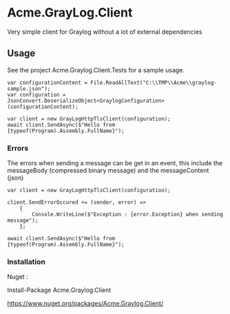 # Acme.GrayLog.Client
Very simple client for Graylog without a lot of external dependencies

## Usage
See the project Acme.Graylog.Client.Tests for a sample usage.

```
var configurationContent = File.ReadAllText("C:\\TMP\\Acme\\graylog-sample.json");
var configuration = JsonConvert.DeserializeObject<GraylogConfiguration>(configurationContent);

var client = new GrayLogHttpTlsClient(configuration);
await client.SendAsync($"Hello from {typeof(Program).Assembly.FullName}");
```

### Errors
The errors when sending a message can be get in an event, this include the messageBody (compressed binary message) and the messageContent (json)

```
var client = new GrayLogHttpTlsClient(configuration);

client.SendErrorOccured += (sender, error) =>
    {
        Console.WriteLine($"Exception : {error.Exception} when sending message");
    };

await client.SendAsync($"Hello from {typeof(Program).Assembly.FullName}");
```

### Installation

Nuget :

Install-Package Acme.Graylog.Client

https://www.nuget.org/packages/Acme.Graylog.Client/